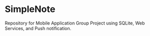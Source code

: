# SimpleNote
Repository for Mobile Application Group Project using SQLite, Web Services, and Push notification.
